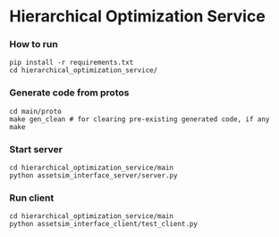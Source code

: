 # Hierarchical Optimization Service

### How to run
```
pip install -r requirements.txt
cd hierarchical_optimization_service/
```

### Generate code from protos
```
cd main/proto
make gen_clean # for clearing pre-existing generated code, if any
make
```
### Start server
```
cd hierarchical_optimization_service/main
python assetsim_interface_server/server.py
```

### Run client
```
cd hierarchical_optimization_service/main
python assetsim_interface_client/test_client.py
```
